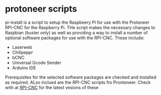 # protoneer scripts #

pi-install is a script to setup the Raspbeery Pi for use with the Protoneer
RPI-CNC for the Raspberry Pi.
THe script makes the necessary changes to Raspbian (buster only) as well
as providing a way to install a number of optional software packages for
use with the RPI-CNC. These include:

* Laserweb
* Chilipeppr
* bCNC
* Universal Gcode Sender
* Arduino IDE

Prerequisites for the selected software packages are checked and installed
as required.
ALso inclued are the RPI-CNC scripts fro Prontoneer. Check with at [RPI-CNC](https://github.com/Protoneer/RPI-CNC-Config-Scripts.git) for the latest vesions of these
